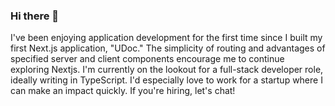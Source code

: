 ### Hi there 👋
I've been enjoying application development for the first time since I built my first Next.js application, "UDoc." 
The simplicity of routing and advantages of specified server and client components encourage me to continue exploring Nextjs. 
I'm currently on the lookout for a full-stack developer role, ideally writing in TypeScript. I'd especially love to work for a startup
where I can make an impact quickly. If you're hiring, let's chat!
